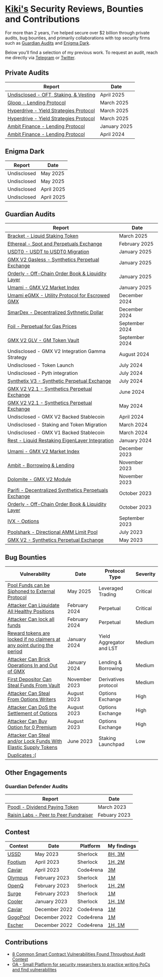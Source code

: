 # [Kiki's](https://twitter.com/Kiki_developer) Security Reviews, Bounties and Contributions

For more than 2 years, I’ve helped secure over $2 billion through private audits, bug bounties, and primarily collaborations with top security firms such as [Guardian Audits](https://guardianaudits.com/) and [Enigma Dark](https://www.enigmadark.com/). 

Below you’ll find a selection of my previous work. To request an audit, reach me directly via [Telegram](https://t.me/kiki_dev) or [Twitter](https://twitter.com/Kiki_developer).

## Private Audits

| Report                              | Date |
| ----------------------------------- | --   |
|[Undisclosed - OFT, Staking, & Vesting](Engagements/) | April 2025|
|[Gloop - Lending Protocol](Engagements/3:14:25_Gloop_Final_Report.pdf) | March 2025|
|[Hyperdrive - Yield Strategies Protocol](Engagements/3:8:25_Hyperdrive_Final_Report.pdf) | March 2025|
|[Hyperdrive - Yield Strategies Protocol](Engagements/3:5:25_Hyperdrive_Final_Report.pdf) | March 2025|
|[Ambit Finance - Lending Protocol](Engagements/Ambit_Finance_Final_Report.pdf) | January 2025|
|[Ambit Finance - Lending Protocol](Engagements/4:22:24_Ambit_Final_Report.pdf) | April 2024|

## Enigma Dark

| Report                              | Date |
| ----------------------------------- | --   |
|Undisclosed | May 2025|
|Undisclosed | May 2025|
|Undisclosed | April 2025|
|Undisclosed | April 2025|


## Guardian Audits

| Report                              | Date |
| ----------------------------------- | --   |
|[Bracket - Liquid Staking Token](https://2328915316-files.gitbook.io/~/files/v0/b/gitbook-x-prod.appspot.com/o/spaces%2FXs79h1Fq9RF5CisvRcu8%2Fuploads%2FFaRAPSHltXHNCTIsWs78%2FBracket%20Rd.2%20-%20LST%20Vault_report.pdf?alt=media&token=f93d5d12-a112-4976-a66d-8f5cb069ef0d) | March 2025 |
|[Ethereal - Spot and Perpetuals Exchange](https://github.com/GuardianAudits/Audits/blob/main/Ethereal/2025-02-10_Ethereal_Vault.pdf) | February 2025 |
|[USDT0 - USDT to USDT0 Migration](https://github.com/GuardianAudits/Audits/blob/main/USDT0/USDT_Arbitrum_Upgrade.pdf) | January 2025 |
|[GMX V2 Gasless - Synthetics Perpetual Exchange](https://github.com/GuardianAudits/Audits/blob/main/GMX/2025-02-27_GMX_Gasless.pdf) | January 2025 |
|[Orderly - Off-Chain Order Book & Liquidity Layer](https://github.com/GuardianAudits/Audits/blob/main/Orderly/2025-02-24_Orderly_Vault.pdf) | January 2025|
|[Umami - GMX V2 Market Index](https://github.com/GuardianAudits/Audits/blob/main/Umami/2025-01-26_Umami_GMX_PositionManager.pdf) | January 2025|
|[Umami eGMX - Utility Protocol for Escrowed GMX](https://github.com/GuardianAudits/Audits/blob/main/eGMX/2025-01-22_eGMX.pdf) | December 2024|
|[SmarDex - Decentralized Sythnetic Dollar](https://github.com/GuardianAudits/Audits/blob/main/Smardex/12-18-2024_Smardex_USDN.pdf)| December 2024 |
|[Foil - Perpetual for Gas Prices](https://github.com/GuardianAudits/Audits/blob/main/Foil/2024-10-28_Foil.pdf)| September 2024|
|[GMX V2 GLV - GM Token Vault](https://github.com/GuardianAudits/Audits/blob/main/GMX/2024-09-03_GMX_GLV.pdf)| September 2024|
|Undisclosed - GMX V2 Integration Gamma Strategy| August 2024|
|Undisclosed - Token Launch| July 2024|
|Undisclosed - Pyth integration| July 2024|
|[Synthetix V3 - Synthetic Perpetual Exchange](https://github.com/GuardianAudits/Audits/blob/main/Synthetix/2025-03-03_Synthetix_BFP_2.pdf)| July 2024|
|[GMX V2 V2.1 - Synthetics Perpetual Exchange](https://github.com/GuardianAudits/Audits/blob/main/GMX/2024-06-14_GMX_Updates_2.pdf) | June 2024|
|[GMX V2 V2.1 - Synthetics Perpetual Exchange](https://github.com/GuardianAudits/Audits/blob/main/GMX/2024-06-14_GMX_Updates_1.pdf)|May 2024|
|Undisclosed - GMX V2 Backed Stablecoin| April 2024|
|Undisclosed - Staking and Token Migration |March 2024|
|Undisclosed - GMX V1 Backed Stablecoin|March 2024|
| [Rest - Liquid Restaking EigenLayer Integration](https://github.com/GuardianAudits/Audits/blob/main/RestFinance/2024-01-26_Rest_Finance.pdf)| January 2024 |
| [Umami - GMX V2 Market Index](https://github.com/GuardianAudits/Audits/blob/main/Umami/2024-01-10_Umami.pdf)| December 2023|
| [Ambit - Borrowing & Lending](https://github.com/GuardianAudits/Audits/blob/main/Ambit/2023-12-06_Ambit.pdf)|November 2023|
| [Dolomite - GMX V2 Module](https://github.com/GuardianAudits/Audits/blob/main/Dolomite/2024-01-11_Dolomite.pdf)| November 2023|
| [Parifi - Decentralized Synthetics Perpetuals Exchange](https://github.com/GuardianAudits/Audits/blob/main/PariFi/2024-01-24_PariFi.pdf)| October 2023 |
| [Orderly - Off-Chain Order Book & Liquidity Layer ](https://github.com/GuardianAudits/Audits/blob/main/Orderly/2023-10-25_Orderly.pdf)| October 2023|
| [IVX - Options](https://github.com/GuardianAudits/Audits/blob/main/IVX/09-13-2023-IVX.pdf)| September 2023|
| [Poolshark - Directional AMM Limit Pool](https://github.com/GuardianAudits/Audits/blob/main/Poolshark/Poolshark_Limit_Audit.pdf)| July 2023|
| [GMX V2 - Synthetics Perpetual Exchange](https://github.com/GuardianAudits/Audits/blob/main/GMX/2023-05-15_GMX_Synthetics.pdf)| May 2023|

## Bug Bounties

| Vulnerability                                      | Date |Protocol Type |Severity |
| -------------------------------------------------- | --   |------------ | ------- |
| [Pool Funds can be Siphoned to External Protocol ](Bounties/016.md) | May 2025 | Leveraged Trading | Critical | 
| [Attacker Can Liquidate All Healthy Positions](Bounties/013.md) | February 2024 | Perpetual | Critical | 
| [Attacker Can lock all funds](Bounties/015.md) | February 2024 | Perpetual | Medium | 
| [Reward tokens are locked if no claimers at any point during the period](Bounties/012.md)| January 2024 | Yield Aggregator and LST  | Medium |
| [Attacker Can Brick Operations In and Out of GMX](Bounties/007.md)|January 2024 | Lending & Borrowing | Medium |
| [First Depositor Can Steal Funds From Vault](Bounties/003.md) |November 2023 | Derivatives protocol| Medium    |
| [Attacker Can Steal From Options Writers](Bounties/006.md)| August 2023 | Options Exchange | High    |
| [Attacker Can DoS the Settlement of Options](Bounties/005.md)|August 2023 | Options Exchange | High    |
| [Attacker Can Buy Option for 0 Premium](Bounties/004.md) |August 2023 |Options Exchange | High    |
| [Attacker Can Steal and/or Lock Funds With Elastic Supply Tokens](Bounties/002.md)|June 2023 |Staking Launchpad | Low    |
| [Duplicates :( ](Bounties/Duplicates/README.md) |

## Other Engagements 
 ### Guardian Defender Audits

| Report                              | Date |
| ----------------------------------- | --   |
|[Poodl - Dividend Paying Token](Engagements/PoodlAuditTeam2.md)|March 2023 |
|[Raisin Labs - Peer to Peer Fundraiser](Engagements/Raisin_Audit.pdf)|Febuary 2023|

## Contest 

| Contest | Date | Platform | My findings |
| ------- | ---- | -------- | ----------- |
|[USSD](https://audits.sherlock.xyz/contests/82/report)|May 2023|Sherlock|[8H, 3M](Contests/ussd)|
|[Footium](https://audits.sherlock.xyz/contests/71/report)|April 2023|Sherlock|[1H, 2M](Contests/footium)|
|[Caviar](https://code4rena.com/reports/2023-04-caviar)|April 2023|Code4rena|[3M](Contests/caviar/second)|
|[Olympus](https://audits.sherlock.xyz/contests/50/report)|February 2023|Sherlock|[1M](Contests/olympus)|
|[OpenQ](https://audits.sherlock.xyz/contests/39)|February 2023|Sherlock|[1H, 2M](Contests/openq)|
|[Surge](https://audits.sherlock.xyz/contests/51/report)|February 2023|Sherlock|[1M](Contests/surge)|
|[Cooler](https://audits.sherlock.xyz/contests/36)|January 2023|Sherlock|[1H, 1M](Contests/cooler)|
|[Caviar](https://code4rena.com/reports/2022-12-caviar)|December 2022|Code4rena|[1M](Contests/caviar/first)|
|[GogoPool](https://code4rena.com/reports/2022-12-gogopool)|December 2022|Code4rena|[1M](Contests/gogo_pool)|
|[Escher](https://code4rena.com/reports/2022-12-escher)|December 2022|Code4rena|[1H, 1M](Contests/escher)|

## Contributions 
- [8 Common Smart Contract Vulnerabilities Found Throughout Audit Contest](https://medium.com/@kiki.auditor/8-common-smart-contract-vulnerabilities-found-throughout-audit-contest-d8f19c494f7e)
- [OA - Small Platform for security researchers to practice writing PoCs and find vulnerabilites](https://github.com/0xLanterns/OA)
